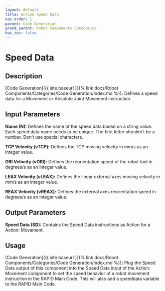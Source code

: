 ```yaml
---
layout: default
title: Action Speed Data
nav_order: 1
parent: Code Generation
grand_parent: Robot Components Categories
has_toc: false
---
```


# **Speed Data**

## **Description**

[Code Generation]({{ site.baseurl }}{% link docs/Robot Components/Categories/Code Generation/index.md %})**:** Defines a speed data for a Movement or Absolute Joint Movement instruction.

## **Input Parameters**

**Name (N):** Defines the name of the speed data based on a string value. Each speed data name needs to be unique. The first letter shouldn’t be a number. Don’t use special characters.

**TCP Velocity (vTCP):** Defines the TCP moving velocity in mm/s as an integer value.

**ORI Velocity (vORI):** Defines the reorientation speed of the robot tool in degrees/s as an integer value.

**LEAX Velocity (vLEAX):** Defines the linear external axes moving velocity in mm/s as an integer value.

**REAX Velocity (vREAX):** Defines the external axes reorientation speed in degrees/s as an integer value.

## **Output Parameters**

**Speed Data (SD):** Contains the Speed Data instructions as Action for a Action: Movement.

## **Usage**

[Code Generation]({{ site.baseurl }}{% link docs/Robot Components/Categories/Code Generation/index.md %})**:** Plug the Speed Data output of this component into the Speed Data input of the Action: Movement component to set the speed behavior of a robot movement instruction in the RAPID Main Code. This will also add a speeddata variable to the RAPID Main Code.